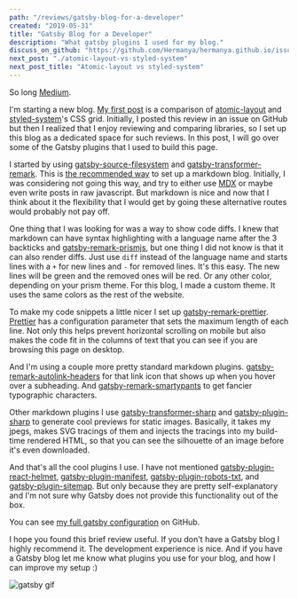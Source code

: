```yaml
---
path: "/reviews/gatsby-blog-for-a-developer"
created: "2019-05-31"
title: "Gatsby Blog for a Developer"
description: "What gatsby plugins I used for my blog."
discuss_on_github: "https://github.com/Hermanya/hermanya.github.io/issues/2"
next_post: "./atomic-layout-vs-styled-system"
next_post_title: "Atomic-layout vs styled-system"
---
```


So long [Medium](https://medium.com/@hermanhasawish).

I'm starting a new blog. [My first post](/atomic-layout-vs-styled-system) is a comparison of [atomic-layout](https://github.com/kettanaito/atomic-layout) and [styled-system](https://styled-system.com/)'s CSS grid. Initially, I posted this review in an issue on GitHub but then I realized that I enjoy reviewing and comparing libraries, so I set up this blog as a dedicated space for such reviews. In this post, I will go over some of the Gatsby plugins that I used to build this page.

I started by using [gatsby-source-filesystem](https://www.gatsbyjs.org/packages/gatsby-source-filesystem/) and [gatsby-transformer-remark](https://www.gatsbyjs.org/packages/gatsby-transformer-remark/). This is [the recommended way](https://www.gatsbyjs.org/docs/adding-markdown-pages/) to set up a markdown blog. Initially, I was considering not going this way, and try to either use [MDX](https://github.com/ChristopherBiscardi/gatsby-mdx) or maybe even write posts in raw javascript. But markdown is nice and now that I think about it the flexibility that I would get by going these alternative routes would probably not pay off.

One thing that I was looking for was a way to show code diffs. I knew that markdown can have syntax highlighting with a language name after the 3 backticks and [gatsby-remark-prismjs](https://www.gatsbyjs.org/packages/gatsby-remark-prismjs/), but one thing I did not know is that it can also render diffs. Just use `diff` instead of the language name and starts lines with a `+` for new lines and `-` for removed lines. It's this easy. The new lines will be green and the removed ones will be red. Or any other color, depending on your prism theme. For this blog, I made a custom theme. It uses the same colors as the rest of the website.

To make my code snippets a little nicer I set up [gatsby-remark-prettier](https://www.gatsbyjs.org/packages/gatsby-remark-prettier/). [Prettier](https://prettier.io/) has a configuration parameter that sets the maximum length of each line. Not only this helps prevent horizontal scrolling on mobile but also makes the code fit in the columns of text that you can see if you are browsing this page on desktop.

And I'm using a couple more pretty standard markdown plugins. [gatsby-remark-autolink-headers](https://www.gatsbyjs.org/packages/gatsby-remark-autolink-headers/) for that link icon that shows up when you hover over a subheading. And [gatsby-remark-smartypants](https://www.gatsbyjs.org/packages/gatsby-remark-smartypants/) to get fancier typographic characters.

Other markdown plugins I use [gatsby-transformer-sharp](https://www.gatsbyjs.org/packages/gatsby-transformer-sharp/) and [gatsby-plugin-sharp](https://www.gatsbyjs.org/packages/gatsby-plugin-sharp/) to generate cool previews for static images. Basically, it takes my jpegs, makes SVG tracings of them and injects the tracings into my build-time rendered HTML, so that you can see the silhouette of an image before it's even downloaded.

And that's all the cool plugins I use. I have not mentioned [gatsby-plugin-react-helmet](https://www.gatsbyjs.org/packages/gatsby-plugin-react-helmet/), [gatsby-plugin-manifest](https://www.gatsbyjs.org/packages/gatsby-plugin-manifest/), [gatsby-plugin-robots-txt](https://www.gatsbyjs.org/packages/gatsby-plugin-robots-txt/), and [gatsby-plugin-sitemap](https://www.gatsbyjs.org/packages/gatsby-plugin-sitemap/). But only because they are pretty self-explanatory and I'm not sure why Gatsby does not provide this functionality out of the box.

You can see [my full gatsby configuration](https://github.com/Hermanya/hermanya.github.io/blob/develop/gatsby-config.js) on GitHub.

I hope you found this brief review useful. If you don't have a Gatsby blog I highly recommend it. The development experience is nice. And if you have a Gatsby blog let me know what plugins you use for your blog, and how I can improve my setup :)

![gatsby gif](https://media.giphy.com/media/14cDsqOkks6O8U/giphy.gif)